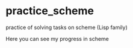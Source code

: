 # practice_scheme
practice of solving tasks on scheme (Lisp family)

Here you can see my progress in scheme
